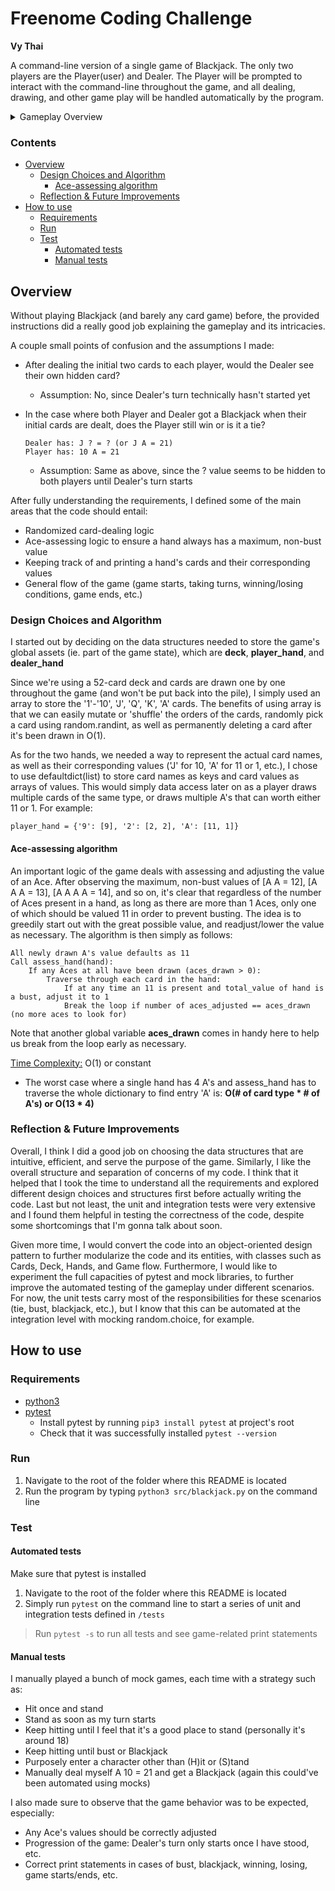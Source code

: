 # Freenome Coding Challenge
**Vy Thai**

A command-line version of a single game of Blackjack. The only two players are the Player(user) and 
Dealer. The Player will be prompted to interact with the command-line throughout the game, and all dealing,
drawing, and other game play will be handled automatically by the program.


<details>
    <summary>Gameplay Overview</summary>
    
    1. Deal initial cards (two cards to each player)
    2. Display initial hands (hiding dealer's second card and score)
    3. Prompt user (Hit or Stand?)
        * Hit: add card to hand (check if busted)
        * Stand: end turn
        * show updated hand and value
        * repeat until player has stood, won (score == 21), or busted (score > 21)
    4. Dealer plays (if player has neither busted nor won)
        * print dealer's full hand, score
        * dealer keeps hitting until score >= 17
    5. Decide and report the winner, including hands and scores where relevant
</details>

### Contents
* [Overview](#overview)
    * [Design Choices and Algorithm](#design-choices-and-algorithm)
        * [Ace-assessing algorithm](#ace-assessing-algorithm)
    * [Reflection & Future Improvements](#reflection--future-improvements)
* [How to use](#how-to-use)
    * [Requirements](#requirements)
    * [Run](#run)
    * [Test](#test)
        * [Automated tests](#automated-tests)
        * [Manual tests](#manual-tests)

## Overview
Without playing Blackjack (and barely any card game) before, the provided instructions did a really 
good job explaining the gameplay and its intricacies.

A couple small points of confusion and the assumptions I made:

* After dealing the initial two cards to each player, would the Dealer see their own hidden card?

    * Assumption: No, since Dealer's turn technically hasn't started yet

* In the case where both Player and Dealer got a Blackjack when their initial cards are dealt,
does the Player still win or is it a tie?
    ```
    Dealer has: J ? = ? (or J A = 21)
    Player has: 10 A = 21
    ```
   * Assumption: Same as above, since the ? value seems to be hidden to both players until Dealer's turn
starts

After fully understanding the requirements, I defined some of the main areas that the code should 
entail:

* Randomized card-dealing logic
* Ace-assessing logic to ensure a hand always has a maximum, non-bust value
* Keeping track of and printing a hand's cards and their corresponding values
* General flow of the game (game starts, taking turns, winning/losing conditions, game ends, etc.)


### Design Choices and Algorithm
I started out by deciding on the data structures needed to store the game's global assets (ie. part of 
the game state), which are **deck**, **player_hand**, and **dealer_hand**

Since we're using a 52-card deck and cards are drawn one by one throughout the game (and won't be put
back into the pile), I simply used an array to store the '1'-'10', 'J', 'Q', 'K', 'A' cards. The benefits
of using array is that we can easily mutate or 'shuffle' the orders of the cards, randomly pick a 
card using random.randint, as well as permanently deleting a card after it's been drawn in O(1).

As for the two hands, we needed a way to represent the actual card names, as well as their corresponding
values ('J' for 10, 'A' for 11 or 1, etc.), I chose to use defaultdict(list) to store card names as
keys and card values as arrays of values. This would simply data access later on as a player draws 
multiple cards of the same type, or draws multiple A's that can worth either 11 or 1. For example:

    player_hand = {'9': [9], '2': [2, 2], 'A': [11, 1]}
    
#### Ace-assessing algorithm
An important logic of the game deals with assessing and adjusting the value of an Ace. After observing
the maximum, non-bust values of [A A = 12], [A A A = 13], [A A A A = 14], and so on, it's clear that
regardless of the number of Aces present in a hand, as long as there are more than 1 Aces, only one
of which should be valued 11 in order to prevent busting. The idea is to greedily start out with
the great possible value, and readjust/lower the value as necessary. The algorithm is then simply as follows:

    All newly drawn A's value defaults as 11
    Call assess_hand(hand):
        If any Aces at all have been drawn (aces_drawn > 0):
            Traverse through each card in the hand:
                If at any time an 11 is present and total_value of hand is a bust, adjust it to 1
                Break the loop if number of aces_adjusted == aces_drawn (no more aces to look for)

Note that another global variable **aces_drawn** comes in handy here to help us break from the loop early
as necessary.

<ins>Time Complexity:</ins> O(1) or constant
   * The worst case where a single hand has 4 A's and assess_hand has to traverse 
the whole dictionary to find entry 'A' is: **O(# of card type * # of A's) or O(13 * 4)**

### Reflection & Future Improvements
Overall, I think I did a good job on choosing the data structures that are intuitive, efficient, and 
serve the purpose of the game. Similarly, I like the overall structure and separation of concerns of 
my code. I think that it helped that I took the time to understand all the requirements and explored 
different design choices and structures first before actually writing the code. Last but not least, 
the unit and integration tests were very extensive and I found them helpful in testing the correctness 
of the code, despite some shortcomings that I'm gonna talk about soon.

Given more time, I would convert the code into an object-oriented design pattern to further modularize
the code and its entities, with classes such as Cards, Deck, Hands, and Game flow. Furthermore, I would
like to experiment the full capacities of pytest and mock libraries, to further improve the automated 
testing of the gameplay under different scenarios. For now, the unit tests carry most of the 
responsibilities for these scenarios (tie, bust, blackjack, etc.), but I know that this can be automated at
the integration level with mocking random.choice, for example. 

## How to use
### Requirements
* [python3](https://www.python.org/downloads/)
* [pytest](https://pypi.org/project/pytest/)
    * Install pytest by running `pip3 install pytest` at project's root
    * Check that it was successfully installed `pytest --version`
    
### Run
1. Navigate to the root of the folder where this README is located
2. Run the program by typing `python3 src/blackjack.py` on the command line

### Test
#### Automated tests
Make sure that pytest is installed

1. Navigate to the root of the folder where this README is located
2. Simply run `pytest` on the command line to start a series of unit and integration tests defined in `/tests`
> Run `pytest -s` to run all tests and see game-related print statements

#### Manual tests
I manually played a bunch of mock games, each time with a strategy such as:
* Hit once and stand
* Stand as soon as my turn starts
* Keep hitting until I feel that it's a good place to stand (personally it's around 18)
* Keep hitting until bust or Blackjack
* Purposely enter a character other than (H)it or (S)tand
* Manually deal myself A 10 = 21 and get a Blackjack (again this could've been automated using mocks)

I also made sure to observe that the game behavior was to be expected, especially:
* Any Ace's values should be correctly adjusted
* Progression of the game: Dealer's turn only starts once I have stood, etc.
* Correct print statements in cases of bust, blackjack, winning, losing, game starts/ends, etc.
